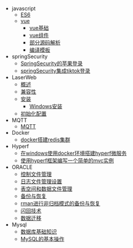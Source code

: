 - javascript
  - [ES6](javascript/es6/es6.md)
  - [vue](javascript/vue/vue源码学习.md)
    - [vue基础](javascript/vue/vue基础.md)
    - [vue组件](javascript/vue/vue组件.md)
    - [部分源码解析](javascript/vue/部分源码解析.md)
    - [编译模板](javascript/vue/编译模板.md)
- springSecurity
  - [SpringSecurity的苹果登录](springSecurity/SpringSecurity的苹果登录.md)
  - [springSecurity集成tiktok登录](springSecurity/springSecurity集成tiktok登录.md)
- LaserWeb
  - [概述](Laser-Web/概述.md)
  - [兼容性](Laser-Web/兼容性.md)
  - [安装](Laser-Web/安装.md)
    - [Windows安装](Laser-Web/Windows安装.md)
  - [初始化配置](Laser-Web/初始化配置.md)
- MQTT
  - [MQTT](MQTT/mqtt.md)
- Docker
  - [docker搭建redis集群](redis/docker搭建redis集群.md)
- Hyperf
  - [在windows使用docker环境搭建hyperf微服务](hyperf/在windows使用docker环境搭建hyperf微服务.md)
  - [使用hyperf框架编写一个简单的mvc实例](hyperf/使用hyperf框架编写一个简单的mvc实例.md)
- ORACLE
  - [控制文件管理](oracle/控制文件管理.md)
  - [日志文件管理设置](oracle/日志文件管理设置.md)
  - [表空间和数据文件管理](oracle/表空间和数据文件管理.md)
  - [备份与恢复](oracle/备份与恢复.md)
  - [rman进行非归档模式的备份与恢复](oracle/rman进行非归档模式的备份与恢复.md)
  - [闪回技术](oracle/闪回技术.md)
  - [数据迁移](oracle/数据迁移.md)
- Mysql
  - [数据库基础知识](mysql/数据库基础知识.md)
  - [MySQL的基本操作](mysql/MySQL的基本操作.md)